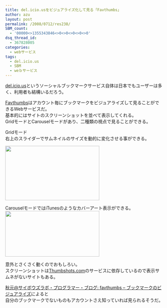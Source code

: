 ```yaml
---
title: del.icio.usをビジュアライズ化して見る「Favthumbs」
author: azu
layout: post
permalink: /2008/0712/res238/
SBM_count:
  - '00000<>1355343846<>0<>0<>0<>0<>0'
dsq_thread_id:
  - 367828005
categories:
  - webサービス
tags:
  - del.icio.us
  - SBM
  - weｂサービス
---
```

[del.icio.us][1]というソーシャルブックマークサービス自体は日本でもユーザーは多く、利用者も結構いるだろう。

[Favthumbs][2]はアカウント毎にブックマークをビジュアライズして見ることができるWebサービスだ。  
基本的にはサイトのスクリーンショットを並べて表示してくれる。  
GridモードとCarouselモードがあり、二種類の視点で見ることができる。

Gridモード  
右上のスライダーでサムネイルのサイズを動的に変化させる事ができる。

[<img class="alignnone size-medium wp-image-240" title="cap008" src="http://wordpress.local/wp-content/uploads/2008/07/cap008-300x173.png" alt="" width="300" height="173" />][3]

CarouselモードではiTunesのようなカバーアート表示ができる。  
[<img class="alignnone size-medium wp-image-239" title="cap007" src="http://wordpress.local/wp-content/uploads/2008/07/cap007-300x145.png" alt="" width="300" height="145" />][4]

意外とさくさく動くのでおもしろい。  
スクリーンショットは[Thumbshots.com][5]のサービスに依存しているので表示サムネがないサイトもある。

[秋元@サイボウズラボ・プログラマー・ブログ: favthumbs &#8211; ブックマークのビジュアライズ][6]によると  
自分のブックマークでないものもアカウントさえ知っていれば見られるそうだ。

 [1]: http://del.icio.us/
 [2]: http://favthumbs.com/
 [3]: http://wordpress.local/wp-content/uploads/2008/07/cap008.png
 [4]: http://wordpress.local/wp-content/uploads/2008/07/cap007.png
 [5]: http://www.thumbshots.com/
 [6]: http://labs.cybozu.co.jp/blog/akky/archives/2008/07/favthumbs-delicious-visualizer.html